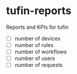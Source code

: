 # tufin-reports
Reports and KPIs for tufin

- [ ] number of devices
- [ ] number of rules
- [ ] number of workflows
- [ ] number of users
- [ ] number of requests
